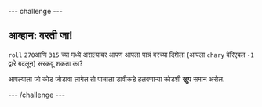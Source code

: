 \--- challenge \---

## आव्हान: वरती जा!

`roll` `270`आणि `315` च्या मध्ये असल्यावर आपण आपला पात्रं वरच्या दिशेला (आपला `chary` वॅरिएबल `-1` द्वारे बदलून) सरकवू शकता का?

आपल्याला जो कोड जोडावा लागेल तो पात्राला डावीकडे हलवणाऱ्या कोडशी **खुप** समान असेल.

\--- /challenge \---